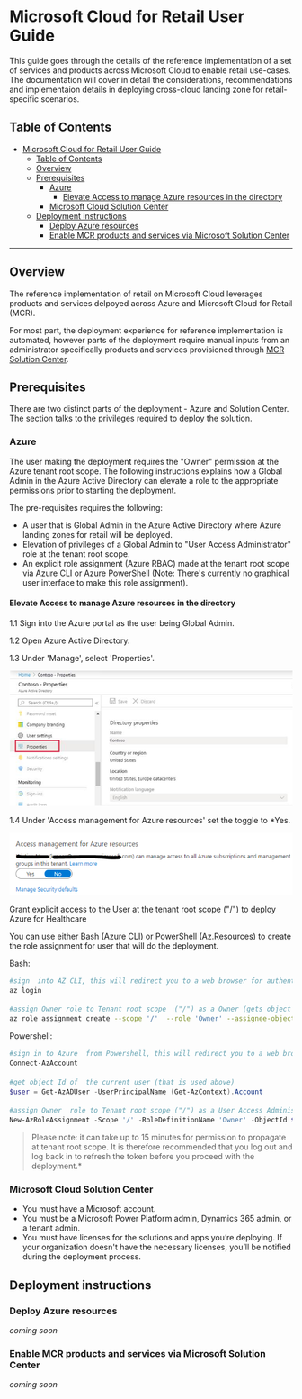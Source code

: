 # Microsoft Cloud for Retail User Guide

This guide goes through the details of the reference implementation of a set of services and products across Microsoft Cloud to enable retail use-cases. The documentation will cover in detail the considerations, recommendations and implementaion details in deploying cross-cloud landing zone for retail-specific scenarios.

## Table of Contents

- [Microsoft Cloud for Retail User Guide](#microsoft-cloud-for-retail-user-guide)
  - [Table of Contents](#table-of-contents)
  - [Overview](#overview)
  - [Prerequisites](#prerequisites)
    - [Azure](#azure)
      - [Elevate Access to manage Azure resources in the directory](#elevate-access-to-manage-azure-resources-in-the-directory)
    - [Microsoft Cloud Solution Center](#microsoft-cloud-solution-center)
  - [Deployment instructions](#deployment-instructions)
    - [Deploy Azure resources](#deploy-azure-resources)
    - [Enable MCR products and services via Microsoft Solution Center](#enable-mcr-products-and-services-via-microsoft-solution-center)

---

## Overview

The reference implementation of retail on Microsoft Cloud leverages products and services delpoyed across Azure and Microsoft Cloud for Retail (MCR).

For most part, the deployment experience for reference implementation is automated, however parts of the deployment require manual inputs from an administrator specifically products and services provisioned through [MCR Solution Center](https://docs.microsoft.com/en-us/industry/solution-center-deploy?toc=/industry/retail/toc.json&bc=/industry/retail/breadcrumb/toc.json).

## Prerequisites

There are two distinct parts of the deployment - Azure and Solution Center. The section talks to the privileges required to deploy the solution.

### Azure

The user making the deployment requires the "Owner" permission at the Azure tenant root scope. The following instructions explains how a Global Admin in the Azure Active Directory can elevate a role to the appropriate permissions prior to starting the deployment.

The pre-requisites requires the following:

- A user that is Global Admin in the Azure Active Directory where Azure landing zones for retail will be deployed.
- Elevation of privileges of a Global Admin to "User Access Administrator" role at the tenant root scope.
- An explicit role assignment (Azure RBAC) made at the tenant root scope via Azure CLI or Azure PowerShell (Note: There's currently no graphical user interface to make this role assignment).

#### Elevate Access to manage Azure resources in the directory

1.1 Sign into the Azure portal as the user being Global Admin.

1.2 Open Azure Active Directory.

1.3 Under 'Manage', select 'Properties'.

![properties](./media/properties.PNG)

1.4 Under 'Access management for Azure resources' set the toggle to *Yes.

![elevate](./media/elevate.PNG)

Grant explicit access to the User at the tenant root scope ("/") to deploy Azure for Healthcare

You can use either Bash (Azure CLI) or PowerShell (Az.Resources) to create the role assignment for user that will do the deployment.

Bash:

```bash
#sign  into AZ CLI, this will redirect you to a web browser for authentication, if required
az login

#assign Owner role to Tenant root scope  ("/") as a Owner (gets object Id of the current user (az login))
az role assignment create --scope '/'  --role 'Owner' --assignee-object-id $(az ad signed-in-user show --query "objectId" --output tsv)
```

Powershell:

```powershell
#sign in to Azure  from Powershell, this will redirect you to a web browser for authentication, if required
Connect-AzAccount

#get object Id of  the current user (that is used above)
$user = Get-AzADUser -UserPrincipalName (Get-AzContext).Account

#assign Owner  role to Tenant root scope ("/") as a User Access Administrator
New-AzRoleAssignment -Scope '/' -RoleDefinitionName 'Owner' -ObjectId $user.Id
```

> Please note: it can take up to 15 minutes for permission to propagate at tenant root scope. It is therefore recommended that you log out and log back in to refresh the token before you proceed with the deployment.*

### Microsoft Cloud Solution Center

- You must have a Microsoft account.
- You must be a Microsoft Power Platform admin, Dynamics 365 admin, or a tenant admin.
- You must have licenses for the solutions and apps you’re deploying. If your organization doesn't have the necessary licenses, you’ll be notified during the deployment process.

## Deployment instructions

### Deploy Azure resources

*coming soon*

### Enable MCR products and services via Microsoft Solution Center

*coming soon*
